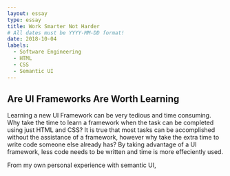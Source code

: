 ```yaml
---
layout: essay
type: essay
title: Work Smarter Not Harder
# All dates must be YYYY-MM-DD format!
date: 2018-10-04
labels:
  - Software Engineering
  - HTML
  - CSS
  - Semantic UI
---
```


<h2>Are UI Frameworks Are Worth Learning</h2>

Learning a new UI Framework can be very tedious and time consuming. Why take the time to learn a framework when the task can be completed using just HTML and CSS? It is true that most tasks can be accomplished without the assistance of a framework, however why take the extra time to write code someone else already has? By taking advantage of a UI framework, less code needs to be written and time is more effeciently used.

From my own personal experience with semantic UI, 
